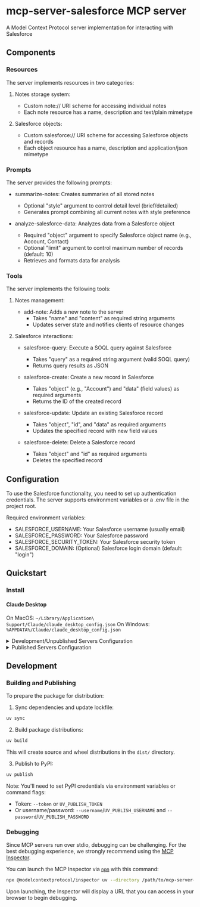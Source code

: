 # mcp-server-salesforce MCP server

A Model Context Protocol server implementation for interacting with Salesforce

## Components

### Resources

The server implements resources in two categories:

1. Notes storage system:
   - Custom note:// URI scheme for accessing individual notes
   - Each note resource has a name, description and text/plain mimetype

2. Salesforce objects:
   - Custom salesforce:// URI scheme for accessing Salesforce objects and records
   - Each object resource has a name, description and application/json mimetype

### Prompts

The server provides the following prompts:

- summarize-notes: Creates summaries of all stored notes
  - Optional "style" argument to control detail level (brief/detailed)
  - Generates prompt combining all current notes with style preference

- analyze-salesforce-data: Analyzes data from a Salesforce object
  - Required "object" argument to specify Salesforce object name (e.g., Account, Contact)
  - Optional "limit" argument to control maximum number of records (default: 10)
  - Retrieves and formats data for analysis

### Tools

The server implements the following tools:

1. Notes management:
   - add-note: Adds a new note to the server
     - Takes "name" and "content" as required string arguments
     - Updates server state and notifies clients of resource changes

2. Salesforce interactions:
   - salesforce-query: Execute a SOQL query against Salesforce
     - Takes "query" as a required string argument (valid SOQL query)
     - Returns query results as JSON

   - salesforce-create: Create a new record in Salesforce
     - Takes "object" (e.g., "Account") and "data" (field values) as required arguments
     - Returns the ID of the created record

   - salesforce-update: Update an existing Salesforce record
     - Takes "object", "id", and "data" as required arguments
     - Updates the specified record with new field values

   - salesforce-delete: Delete a Salesforce record
     - Takes "object" and "id" as required arguments
     - Deletes the specified record

## Configuration

To use the Salesforce functionality, you need to set up authentication credentials. 
The server supports environment variables or a .env file in the project root.

Required environment variables:
- SALESFORCE_USERNAME: Your Salesforce username (usually email)
- SALESFORCE_PASSWORD: Your Salesforce password
- SALESFORCE_SECURITY_TOKEN: Your Salesforce security token
- SALESFORCE_DOMAIN: (Optional) Salesforce login domain (default: "login")

## Quickstart

### Install

#### Claude Desktop

On MacOS: `~/Library/Application\ Support/Claude/claude_desktop_config.json`
On Windows: `%APPDATA%/Claude/claude_desktop_config.json`

<details>
  <summary>Development/Unpublished Servers Configuration</summary>
  ```
  "mcpServers": {
    "mcp-server-salesforce": {
      "command": "uv",
      "args": [
        "--directory",
        "/path/to/mcp-server-salesforce",
        "run",
        "mcp-server-salesforce"
      ]
    }
  }
  ```
</details>

<details>
  <summary>Published Servers Configuration</summary>
  ```
  "mcpServers": {
    "mcp-server-salesforce": {
      "command": "uvx",
      "args": [
        "mcp-server-salesforce"
      ]
    }
  }
  ```
</details>

## Development

### Building and Publishing

To prepare the package for distribution:

1. Sync dependencies and update lockfile:
```bash
uv sync
```

2. Build package distributions:
```bash
uv build
```

This will create source and wheel distributions in the `dist/` directory.

3. Publish to PyPI:
```bash
uv publish
```

Note: You'll need to set PyPI credentials via environment variables or command flags:
- Token: `--token` or `UV_PUBLISH_TOKEN`
- Or username/password: `--username`/`UV_PUBLISH_USERNAME` and `--password`/`UV_PUBLISH_PASSWORD`

### Debugging

Since MCP servers run over stdio, debugging can be challenging. For the best debugging
experience, we strongly recommend using the [MCP Inspector](https://github.com/modelcontextprotocol/inspector).


You can launch the MCP Inspector via [`npm`](https://docs.npmjs.com/downloading-and-installing-node-js-and-npm) with this command:

```bash
npx @modelcontextprotocol/inspector uv --directory /path/to/mcp-server-salesforce run mcp-server-salesforce
```


Upon launching, the Inspector will display a URL that you can access in your browser to begin debugging.